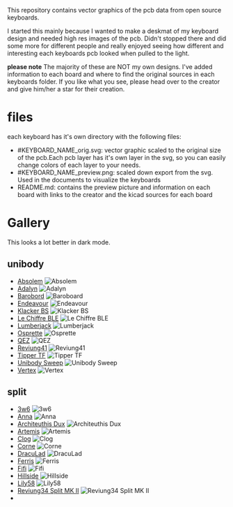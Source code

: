 This repository contains vector graphics of the pcb data from open source keyboards.

I started this mainly because I wanted to make a deskmat of my keyboard design and needed high res images of the pcb.
Didn't stopped there and did some more for different people and really enjoyed seeing how different and interesting each keyboards pcb looked when pulled to the light.

**please note**
The majority of these are NOT my own designs. I've added information to each board and where to find the original sources in each keyboards folder. If you like what you see, please head over to the creator and give him/her a star for their creation. 

# files
each keyboard has it's own directory with the following files: 
- #KEYBOARD_NAME_orig.svg: vector graphic scaled to the original size of the pcb.Each pcb layer has it's own layer in the svg, so you can easily change colors of each layer to your needs.
- #KEYBOARD_NAME_preview.png: scaled down export from the svg. Used in the documents to visualize the keyboards
- README.md: contains the preview picture and information on each board with links to the creator and the kicad sources for each board

# Gallery
This looks a lot better in dark mode.

## unibody
- [Absolem](./Absolem) ![Absolem](./Absolem/absolem_preview.png) 
- [Adalyn](./Adalyn) ![Adalyn](./Adalyn/adalyn_preview.png)
- [Barobord](./Barobord) ![Baroboard](./Barobord/barobord_preview.png)
- [Endeavour](./Endeavour) ![Endeavour](./Endeavour/endeavour_preview.png)
- [Klacker BS](./Klacker_BS) ![Klacker BS](./Klacker_BS/klacker_bs_preview.png)
- [Le Chiffre BLE](./Le_Chiffre_BLE) ![Le Chiffre BLE](./Le_Chiffre_BLE/lechiffreble_preview.png)
- [Lumberjack](./Lumberjack) ![Lumberjack](./Lumberjack/lumberjack_preview.png)
- [Osprette](./Osprette) ![Osprette](./Osprette/osprette_preview.png)
- [QEZ](./QEZ) ![QEZ](./QEZ/qez_preview.png)
- [Reviung41](./Reviung41) ![Reviung41](./Reviung41/reviung41_preview.png)
- [Tipper TF](./Tipper_TF) ![Tipper TF](./Tipper_TF/tippertf_preview.png)
- [Unibody Sweep](./Unibody_Sweep) ![Unibody Sweep](./Unibody_Sweep/unibodysweep_preview.png)
- [Vertex](./Vertex) ![Vertex](./Vertex/vertex_preview.png)

## split
- [3w6](./3W6) ![3w6](./3W6/3w6_preview.png)
- [Anna](./Anna) ![Anna](./Anna/anna_preview.png)
- [Architeuthis Dux](./Architeuthis_Dux) ![Architeuthis Dux](./Architeuthis_Dux/architeuthisdux_preview.png)
- [Artemis](./Artemis) ![Artemis](./Artemis/artemis_preview.png)
- [Clog](./Clog) ![Clog](./Clog/clog_preview.png)
- [Corne](./Corne) ![Corne](./Corne/corne_preview.png)
- [DracuLad](./DracuLad) ![DracuLad](./DracuLad/draculad_preview.png)
- [Ferris](./Ferris) ![Ferris](./Ferris/ferris_preview.png)
- [Fifi](./Fifi) ![Fifi](./Fifi/fifi_preview.png)
- [Hillside](./Hillside) ![Hillside](./Hillside/hillside_preview.png)
- [Lily58](./Lily58) ![Lily58](./Lily58/lily58_preview.png)
- [Reviung34 Split MK II](./Reviung34_MK_II) ![Reviung34 Split MK II](./Reviung34_MK_II/reviung34mkii_preview.png)
- 


